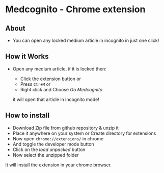 # Medcognito - Chrome extension

## About

- You can open any locked medium article in incognito in just one click!

## How it Works

- Open any medium article, if it is locked then:

  - Click the extension button or
  - Press `Ctr+M` or
  - Right click and Choose _Go Medcognito_

  it will open that article in incognito mode!

## How to install

- Download Zip file from github repository & unzip it
- Place it anywhere on your system or Create directory for extensions
- Now open `chrome://extensions/` in chrome
- And toggle the developer mode button
- Click on the _load unpacked_ button
- Now select the unzipped folder

It will install the extension in your chrome browser.
